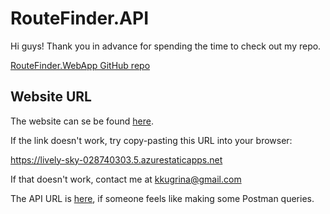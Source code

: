 # RouteFinder.API

Hi guys! Thank you in advance for spending the time to check out my repo.

[RouteFinder.WebApp GitHub repo](https://github.com/Kosta-Kai-Ugrina/RouteFinder.WebApp)

## Website URL

The website can se be found [here](https://lively-sky-028740303.5.azurestaticapps.net).

If the link doesn't work, try copy-pasting this URL into your browser:

https://lively-sky-028740303.5.azurestaticapps.net

If that doesn't work, contact me at kkugrina@gmail.com

The API URL is [here](https://routefinderapi-gacyatghdxb0dafz.westeurope-01.azurewebsites.net), if someone feels like making some Postman queries.
